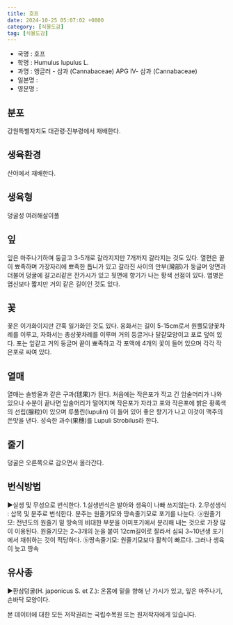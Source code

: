```yaml
---
title: 호프
date: 2024-10-25 05:07:02 +0800
category: [식물도감]
tag: [식물도감]
---
```




- 국명 : 호프
- 학명 : Humulus lupulus L.
- 과명 : 앵글러 - 삼과 (Cannabaceae) APG Ⅳ- 삼과 (Cannabaceae)
- 일본명 : 
- 영문명 : 


## 분포
강원특별자치도 대관령·진부령에서 재배한다.
## 생육환경
산야에서 재배한다.
## 생육형
덩굴성 여러해살이풀
## 잎
잎은 마주나기하며 둥글고 3-5개로 갈라지지만 7개까지 갈라지는 것도 있다. 열편은 끝이 뾰족하며 가장자리에 뾰족한 톱니가 있고 갈라진 사이의 만부(灣部)가 둥글며 양면과 더불어 덩굴에 갈고리같은 잔가시가 있고 뒷면에 향기가 나는 황색 선점이 있다. 엽병은 엽신보다 짧지만 거의 같은 길이인 것도 있다.
## 꽃
꽃은 이가화이지만 간혹 일가화인 것도 있다. 웅화서는 길이 5-15cm로서 원뿔모양꽃차례를 이루고, 자화서는 총상꽃차례를 이루며 거의 둥글거나 달걀모양이고 포로 덮여 있다. 포는 잎같고 거의 둥글며 끝이 뾰족하고 각 포액에 4개의 꽃이 들어 있으며 각각 작은포로 싸여 있다.
## 열매
열매는 솔방울과 같은 구과(毬果)가 된다. 처음에는 작은포가 작고 긴 암술머리가 나와 있으나 수분이 끝나면 암술머리가 떨어지며 작은포가 자라고 포와 작은포에 밝은 황록색의 선립(腺粒)이 있으며 루풀린(lupulin) 이 들어 있어 좋은 향기가 나고 이것이 맥주의 쓴맛을 낸다. 성숙한 과수(果穗)를 Lupuli Strobilus라 한다.
## 줄기
덩굴은 오른쪽으로 감으면서 올라간다.
## 번식방법
▶실생 및 무성으로 번식한다. 1.실생번식은 발아와 생육이 나빠 쓰지않는다. 2.무성생식 : 삽목 및 분주로 번식한다. 분주는 원줄기모와 땅속줄기모로 포기를 나눈다.ⓐ원줄기모: 전년도의 원줄기 밑 땅속의 비대한 부분을 어미포기에서 분리해 내는 것으로 가장 많이 이용된다. 원줄기모는 2~3개의 눈을 붙여 12cm길이로 잘라서 심되 3~10년생 포기에서 채취하는 것이 적당하다.ⓑ땅속줄기모: 원줄기모보다 활착이 빠르다. 그러나 생육이 늦고 땅속
## 유사종
▶환삼덩굴(H. japonicus S. et Z.): 온몸에 밑을 향해 난 가시가 있고, 잎은 마주나기, 손바닥 모양이다.






본 데이터에 대한 모든 저작권리는 국립수목원 또는 원저작자에게 있습니다.
